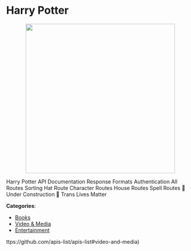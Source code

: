 # Harry Potter
<p align="center">
    <img width="400" src="https://raw.githubusercontent.com/apis-list/apis-list/apis/harry-potter/logo_256x256.png" />
</p>

Harry Potter API Documentation Response Formats Authentication All Routes Sorting Hat Route Character Routes House Routes Spell Routes 🚧 Under Construction 🚧 Trans Lives Matter



**Categories**:
- [Books](https://github.com/apis-list/apis-list#books)
- [Video & Media](https://github.com/apis-list/apis-list#video-and-media)
- [Entertainment](https://github.com/apis-list/apis-list#entertainment)



ttps://github.com/apis-list/apis-list#video-and-media)







